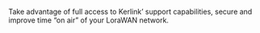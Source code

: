 Take advantage of full access to Kerlink’ support capabilities, secure and improve time “on air” of your LoraWAN network.
